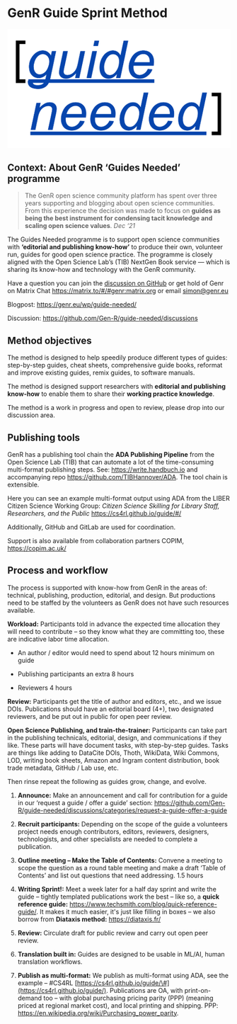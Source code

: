 # GenR Guide Sprint Method

![guide needed](media/992a19aa1f7ee2b6e6119458549299dc.png)

## Context: About GenR ‘Guides Needed’ programme

>   The GenR open science community platform has spent over three years
>   supporting and blogging about open science communities. From this experience
>   the decision was made to focus on **guides as being the best instrument for
>   condensing tacit knowledge and scaling open science values**. *Dec ‘21*

The Guides Needed programme is to support open science communities with
**‘editorial and publishing know-how’** to produce their own, volunteer run,
guides for good open science practice. The programme is closely aligned with the
Open Science Lab’s (TIB) NextGen Book service — which is sharing its know-how
and technology with the GenR community.

Have a question you can join the [discussion on GitHub](https://github.com/Gen-R/guide-needed/discussions) or get hold of Genr on Matrix Chat <https://matrix.to/#/#genr:matrix.org> or email simon@genr.eu

Blogpost: <https://genr.eu/wp/guide-needed/>

Discussion: <https://github.com/Gen-R/guide-needed/discussions>

## Method objectives

The method is designed to help speedily produce different types of guides:
step-by-step guides, cheat sheets, comprehensive guide books, reformat and
improve existing guides, remix guides, to software manuals.

The method is designed support researchers with **editorial and publishing
know-how** to enable them to share their **working practice knowledge**.

The method is a work in progress and open to review, please drop into our
discussion area.

## Publishing tools

GenR has a publishing tool chain the **ADA Publishing Pipeline** from the Open
Science Lab (TIB) that can automate a lot of the time-consuming multi-format
publishing steps. See: <https://write.handbuch.io> and accompanying repo
<https://github.com/TIBHannover/ADA>. The tool chain is extensible.

Here you can see an example multi-format output using ADA from the LIBER Citizen
Science Working Group: *Citizen Science Skilling for Library Staff, Researchers,
and the Public* <https://cs4rl.github.io/guide/#/>

Additionally, GitHub and GitLab are used for coordination.

Support is also available from collaboration partners COPIM,
<https://copim.ac.uk/>

## Process and workflow

The process is supported with know-how from GenR in the areas of: technical,
publishing, production, editorial, and design. But productions need to be
staffed by the volunteers as GenR does not have such resources available.

**Workload:** Participants told in advance the expected time allocation they
will need to contribute – so they know what they are committing too, these are
indicative labor time allocation.

-   An author / editor would need to spend about 12 hours minimum on guide

-   Publishing participants an extra 8 hours

-   Reviewers 4 hours

**Review:** Participants get the title of author and editors, etc., and we issue
DOIs. Publications should have an editorial board (4+), two designated
reviewers, and be put out in public for open peer review.

**Open Science Publishing, and train-the-trainer:** Participants can take part
in the publishing technicals, editorial, design, and communications if they
like. These parts will have document tasks, with step-by-step guides. Tasks are
things like adding to DataCite DOIs, Thoth, WikiData, Wiki Commons, LOD, writing
book sheets, Amazon and Ingram content distribution, book trade metadata, GitHub
/ Lab use, etc.

Then rinse repeat the following as guides grow, change, and evolve.

1.  **Announce:** Make an announcement and call for contribution for a guide in
    our ‘request a guide / offer a guide’ section:
    <https://github.com/Gen-R/guide-needed/discussions/categories/request-a-guide-offer-a-guide>

2.  **Recruit participants:** Depending on the scope of the guide a volunteers
    project needs enough contributors, editors, reviewers, designers,
    technologists, and other specialists are needed to complete a publication.

3.  **Outline meeting – Make the Table of Contents:** Convene a meeting to scope
    the question as a round table meeting and make a draft ‘Table of Contents’
    and list out questions that need addressing. 1.5 hours

4.  **Writing Sprint!:** Meet a week later for a half day sprint and write the
    guide – tightly templated publications work the best – like so, a **quick
    reference guide:** <https://www.techsmith.com/blog/quick-reference-guide/>.
    It makes it much easier, it's just like filling in boxes – we also borrow
    from **Diataxis method:** <https://diataxis.fr/>

5.  **Review:** Circulate draft for public review and carry out open peer
    review.

6.  **Translation built in:** Guides are designed to be usable in ML/AI, human
    translation workflows.

7.  **Publish as multi-format:** We publish as multi-format using ADA, see the
    example – \#CS4RL
    [https://cs4rl.github.io/guide/\#](https://cs4rl.github.io/guide/).
    Publications are OA, with print-on-demand too – with global purchasing
    pricing parity (PPP) (meaning priced at regional market cost), and local
    printing and shipping. PPP:
    <https://en.wikipedia.org/wiki/Purchasing_power_parity>.
